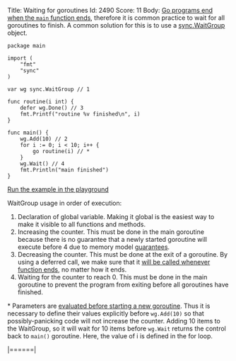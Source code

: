 Title: Waiting for goroutines
Id: 2490
Score: 11
Body:
[Go programs end when the `main` function ends][1], therefore it is common practice to wait for all goroutines to finish. A common solution for this is to use a [sync.WaitGroup][2] object.

    package main

    import (
        "fmt"
        "sync"
    )

    var wg sync.WaitGroup // 1

    func routine(i int) {
        defer wg.Done() // 3
        fmt.Printf("routine %v finished\n", i)
    }

    func main() {
        wg.Add(10) // 2
        for i := 0; i < 10; i++ {
            go routine(i) // *
        }
        wg.Wait() // 4
        fmt.Println("main finished")
    }

[Run the example in the playground](https://play.golang.org/p/64vfZSXXHv)

WaitGroup usage in order of execution:

 1. Declaration of global variable. Making it global is the easiest way to make it visible to all functions and methods.
 2. Increasing the counter. This must be done in the main goroutine because there is no guarantee that a newly started goroutine will execute before 4 due to memory model [guarantees][3].
 3. Decreasing the counter. This must be done at the exit of a goroutine. By using a deferred call, we make sure that it [will be called whenever function ends][4], no matter how it ends.
 4. Waiting for the counter to reach 0. This must be done in the main goroutine to prevent the program from exiting before all goroutines have finished.

\* Parameters are [evaluated before starting a new goroutine][5]. Thus it is necessary to define their values explicitly before `wg.Add(10)` so that possibly-panicking code will not increase the counter. Adding 10 items to the WaitGroup, so it will wait for 10 items before `wg.Wait` returns the control back to `main()` goroutine. Here, the value of i is defined in the for loop.

  [1]: http://golang.org/ref/spec#Program_execution
  [2]: http://golang.org/pkg/sync/#WaitGroup
  [3]: http://golang.org/ref/mem#tmp_5
  [4]: http://golang.org/ref/spec#Defer_statements
  [5]: http://golang.org/ref/spec#Go_statements
|======|
